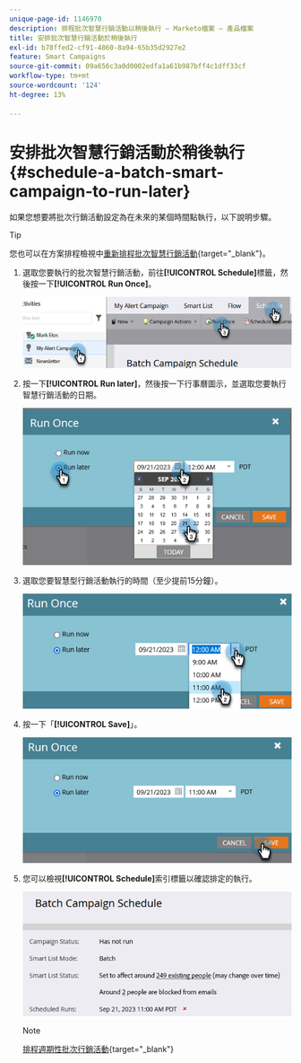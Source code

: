```yaml
---
unique-page-id: 1146970
description: 排程批次智慧行銷活動以稍後執行 — Marketo檔案 — 產品檔案
title: 安排批次智慧行銷活動於稍後執行
exl-id: b78ffed2-cf91-4860-8a94-65b35d2927e2
feature: Smart Campaigns
source-git-commit: 09a656c3a0d0002edfa1a61b987bff4c1dff33cf
workflow-type: tm+mt
source-wordcount: '124'
ht-degree: 13%

---
```


# 安排批次智慧行銷活動於稍後執行 {#schedule-a-batch-smart-campaign-to-run-later}

如果您想要將批次行銷活動設定為在未來的某個時間點執行，以下說明步驟。

>[!TIP]
>
>您也可以在方案排程檢視中[重新排程批次智慧行銷活動](/help/marketo/product-docs/core-marketo-concepts/programs/program-schedule-view/reschedule-a-batch-smart-campaign-in-the-program-schedule-view.md){target="_blank"}。

1. 選取您要執行的批次智慧行銷活動，前往&#x200B;**[!UICONTROL Schedule]**&#x200B;標籤，然後按一下&#x200B;**[!UICONTROL Run Once]**。

   ![](assets/schedule-a-batch-smart-campaign-to-run-later-1.png)

1. 按一下&#x200B;**[!UICONTROL Run later]**，然後按一下行事曆圖示，並選取您要執行智慧行銷活動的日期。

   ![](assets/schedule-a-batch-smart-campaign-to-run-later-2.png)

1. 選取您要智慧型行銷活動執行的時間（至少提前15分鐘）。

   ![](assets/schedule-a-batch-smart-campaign-to-run-later-3.png)

1. 按一下「**[!UICONTROL Save]**」。

   ![](assets/schedule-a-batch-smart-campaign-to-run-later-4.png)

1. 您可以檢視&#x200B;**[!UICONTROL Schedule]**&#x200B;索引標籤以確認排定的執行。

   ![](assets/schedule-a-batch-smart-campaign-to-run-later-5.png)

   >[!NOTE]
   >
   >[排程週期性批次行銷活動](/help/marketo/product-docs/core-marketo-concepts/smart-campaigns/using-smart-campaigns/schedule-a-recurring-batch-campaign.md){target="_blank"}
